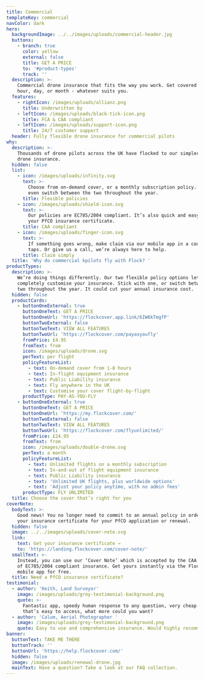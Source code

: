 ```yaml
---
title: Commercial
templateKey: commercial
navColor: dark
hero:
  backgroundImage: ../../images/uploads/commercial-header.jpg
  buttons:
    - branch: true
      color: yellow
      external: false
      title: GET A PRICE
      to: '#product-types'
      track: ''
  description: >-
    Commercial drone insurance that fits the way you work. Get covered by the
    hour, day, or month - whatever suits you.
  features:
    - rightIcon: /images/uploads/allianz.png
      title: Underwritten by
    - leftIcon: /images/uploads/black-tick-icon.png
      title: FCA & CAA compliant
    - leftIcon: /images/uploads/support-icon.png
      title: 24/7 customer support
  header: Fully flexible drone insurance for commercial pilots
why:
  description: >-
    Thousands of drone pilots across the UK have flocked to our simpler, smarter
    drone insurance.
  hidden: false
  list:
    - icon: /images/uploads/infinity.svg
      text: >-
        Choose from on-demand cover, or a monthly subscription policy. You can
        even switch between the two throughout the year.
      title: Flexible policies
    - icon: /images/uploads/shield-icon.svg
      text: >-
        Our policies are EC785/2004 compliant. It’s also quick and easy to get
        your PfCO insurance certificate.
      title: CAA compliant
    - icon: /images/uploads/finger-icon.svg
      text: >-
        If something goes wrong, make claim via our mobile app in a couple of
        taps. Or give us a call, we’re always here to help.
      title: Claim simply
  title: 'Why do commercial kpilots fly with Flock? '
productTypes:
  description: >-
    We’re doing things differently. Our two flexible policy options let you
    completely customise your insurance. Stick with one, or switch between the
    two throughout the year. It could cut your annual insurance cost.
  hidden: false
  productCards:
    - buttonOneExternal: true
      buttonOneText: GET A PRICE
      buttonOneUrl: 'https://flockcover.app.link/6IW6kTmgfP'
      buttonTwoExternal: false
      buttonTwoText: VIEW ALL FEATURES
      buttonTwoUrl: 'https://flockcover.com/payasyoufly'
      fromPrice: £4.95
      fromText: from
      icon: /images/uploads/drone.svg
      perText: per flight
      policyFeatureList:
        - text: On-demand cover from 1-8 hours
        - text: In-flight equipment insurance
        - text: Public Liability insurance
        - text: Fly anywhere in the UK
        - text: Customise your cover flight-by-flight
      productType: PAY-AS-YOU-FLY
    - buttonOneExternal: true
      buttonOneText: GET A PRICE
      buttonOneUrl: 'https://my.flockcover.com/'
      buttonTwoExternal: false
      buttonTwoText: VIEW ALL FEATURES
      buttonTwoUrl: 'https://flockcover.com/flyunlimited/'
      fromPrice: £24.95
      fromText: from
      icon: /images/uploads/double-drone.svg
      perText: a month
      policyFeatureList:
        - text: Unlimited flights on a monthly subscription
        - text: In-and-out of flight equipment insurance
        - text: Public Liability insurance
        - text: 'Unlimited UK flights, plus worldwide options'
        - text: 'Adjust your policy anytime, with no admin fees'
      productType: FLY UNLIMITED
  title: Choose the cover that’s right for you
coverNote:
  bodyText: >-
    Good news! You no longer need to commit to an annual policy in order to get
    your insurance certificate for your PfCO application or renewal.
  hidden: false
  image: ../../images/uploads/cover-note.svg
  link:
    text: Get your insurance certificate →
    to: 'https://landing.flockcover.com/cover-note/'
  smallText: >-
    Instead, you can use our ‘Cover Note’ which is accepted by the CAA as proof
    of EC785/2004 compliant insurance. Get yours instantly via the Flock Cover
    mobile app for free.
  title: Need a PfCO insurance certificate?
testimonial:
  - author: 'Keith, Land Surveyor'
    image: /images/uploads/grey-testimonial-background.png
    quote: >-
      Fantastic app, speedy human response to any question, very cheap insurance
      that’s easy to access, what more could you want?
  - author: 'Calum, Aerial Photographer '
    image: /images/uploads/grey-testimonial-background.png
    quote: Easy to use and comprehensive insurance. Would highly recommend!
banner:
  buttonText: TAKE ME THERE
  buttonTrack: ''
  buttonUrl: 'https://help.flockcover.com/'
  hidden: false
  image: /images/uploads/renewal-drone.jpg
  mainText: Have a question? Take a look at our FAQ collection.
---
```


